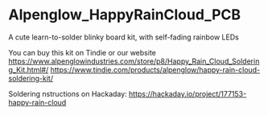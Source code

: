 # Alpenglow_HappyRainCloud_PCB
A cute learn-to-solder blinky board kit, with self-fading rainbow LEDs

You can buy this kit on Tindie or our website
https://www.alpenglowindustries.com/store/p8/Happy_Rain_Cloud_Soldering_Kit.html#/
https://www.tindie.com/products/alpenglow/happy-rain-cloud-soldering-kit/

Soldering nstructions on Hackaday:
https://hackaday.io/project/177153-happy-rain-cloud
